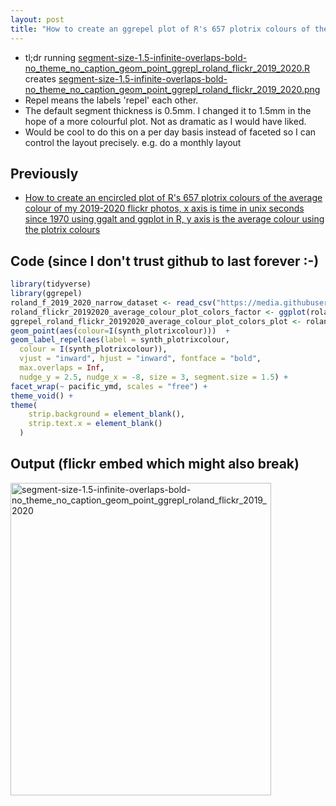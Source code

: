 ```yaml
---
layout: post
title: "How to create an ggrepel plot of R's 657 plotrix colours of the average colour of my 2019-2020 flickr photos, x axis is time in unix seconds since 1970 usingin R, y axis is the average colour using the plotrix colours"
---
```

* tl;dr running [segment-size-1.5-infinite-overlaps-bold-no_theme_no_caption_geom_point_ggrepl_roland_flickr_2019_2020.R](https://github.com/rtanglao/rt-flickr-sqlite-csv/blob/main/segment-size-1.5-infinite-overlaps-bold-no_theme_no_caption_geom_point_ggrepl_roland_flickr_2019_2020.R) creates [segment-size-1.5-infinite-overlaps-bold-no_theme_no_caption_geom_point_ggrepl_roland_flickr_2019_2020.png](https://github.com/rtanglao/rt-flickr-sqlite-csv/blob/main/OUTPUT_GRAPHICS/segment-size-1.5-infinite-overlaps-bold-no_theme_no_caption_geom_point_ggrepl_roland_flickr_2019_2020.png)
* Repel means the labels 'repel' each other. 
* The default segment thickness is 0.5mm. I changed it to 1.5mm in the hope of a more colourful plot. Not as dramatic as I would have liked.
* Would be  cool to do this on a per day basis instead of faceted so I can control the layout precisely. e.g. do a monthly layout

## Previously

* [How  to create an encircled plot of R's 657 plotrix colours of the average  colour of my 2019-2020 flickr photos, x axis is time in unix seconds  since 1970 using ggalt and ggplot in R, y axis is the average colour  using the plotrix colours](http://rolandtanglao.com/2021/09/14/p1-howto-my-2019-2020-photos-x-unixtime-seconds-average-colour-657-plottrix-colours-encircled-ggalt-ggplot-faceted-by-vancouver-year-month-date/)      

## Code (since I don't trust github to last forever :-) 

```r
library(tidyverse)
library(ggrepel)
roland_f_2019_2020_narrow_dataset <- read_csv("https://media.githubusercontent.com/media/rtanglao/rt-flickr-sqlite-csv/main/LARGE_CSV_FILES/pacific-yyyy-mm-dd-2020-2019-roland-flickr-datetaken-synth_75sqisvalid-synth_plotrixcolour_unixtimedt.csv")
roland_flickr_20192020_average_colour_plot_colors_factor <- ggplot(roland_f_2019_2020_narrow_dataset,  aes(unixtime_dt,synth_plotrixcolour))
ggrepel_roland_flickr_20192020_average_colour_plot_colors_plot <- roland_flickr_20192020_average_colour_plot_colors_factor +
geom_point(aes(colour=I(synth_plotrixcolour)))  + 
geom_label_repel(aes(label = synth_plotrixcolour, 
  colour = I(synth_plotrixcolour)),
  vjust = "inward", hjust = "inward", fontface = "bold",
  max.overlaps = Inf,
  nudge_y = 2.5, nudge_x = -8, size = 3, segment.size = 1.5) +
facet_wrap(~ pacific_ymd, scales = "free") +
theme_void() +
theme(
    strip.background = element_blank(),
    strip.text.x = element_blank()
  )  
```

## Output (flickr embed which might also break)

<a data-flickr-embed="true" href="https://www.flickr.com/photos/roland/51495129323/in/photolist-2msK71G-2msrZTi-2mrBsgN-2mqhG7M-2mpxABk-2mp6gJr-2kUADFT-2kRkWcX" title="segment-size-1.5-infinite-overlaps-bold-no_theme_no_caption_geom_point_ggrepl_roland_flickr_2019_2020"><img src="https://live.staticflickr.com/65535/51495129323_2926fcc164.jpg" width="417" height="500" alt="segment-size-1.5-infinite-overlaps-bold-no_theme_no_caption_geom_point_ggrepl_roland_flickr_2019_2020"></a><script async src="//embedr.flickr.com/assets/client-code.js" charset="utf-8"></script>